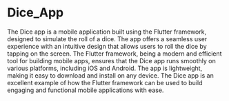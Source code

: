 # Dice_App
The Dice app is a mobile application built using the Flutter framework, designed to simulate the roll of a dice. The app offers a seamless user experience with an intuitive design that allows users to roll the dice by tapping on the screen. The Flutter framework, being a modern and efficient tool for building mobile apps, ensures that the Dice app runs smoothly on various platforms, including iOS and Android. The app is lightweight, making it easy to download and install on any device. The Dice app is an excellent example of how the Flutter framework can be used to build engaging and functional mobile applications with ease.
